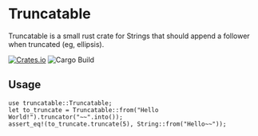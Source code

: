 # Truncatable

Truncatable is a small rust crate for Strings that should append a follower when truncated (eg, ellipsis).

[![Crates.io][crates-badge]][crates-url]
![Cargo Build](https://github.com/Vassili-Dev/rust-truncatable/actions/workflows/build.yml/badge.svg)

[crates-badge]: https://img.shields.io/crates/v/truncatable.svg
[crates-url]: https://crates.io/crates/truncatable

## Usage

```
use truncatable::Truncatable;
let to_truncate = Truncatable::from("Hello World!").truncator("~~".into());
assert_eq!(to_truncate.truncate(5), String::from("Hello~~"));
```
